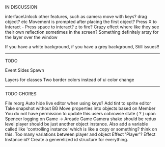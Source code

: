 IN DISCUSSION

interfaceUnlock other features, such as camera move with keys? drag object? etc
Movement is prompted after placing the first object?
Press X to Interact - Press space to interact? z to fire?
Crazy effect where like they see their own reflection sometimes in the screen? Something definitely artsy for the layer over the window

If you have a white background, if you have a grey background, Still issues!!

---
TODO

Event Sides
Spawn

Layers for classes
Two border colors instead of ui color change

---
TODO CHORES

File reorg
Auto hide live editor when using keys?
Add tint to sprite editor
Take snapshot without BG
Move properties into objects based on Member
You do not have permission to update this users cobrowse state ( ? ) upon Spencer logging on 
Game -> Arcade Game
Camera shake should be redux level
player should be just another object instance. Also add a variable called like 'controlling instance' which is like a copy or something? think on this. Too many variations between player and object
Effect 'Player'? Effect Instance id? Create a generelized id structure for everything.
